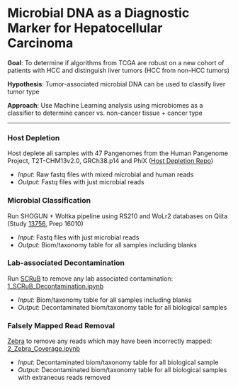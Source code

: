 # Microbial DNA as a Diagnostic Marker for Hepatocellular Carcinoma

**Goal**: To determine if algorithms from TCGA are robust on a new cohort of patients with HCC and distinguish liver tumors (HCC from non-HCC tumors)

**Hypothesis**: Tumor-associated microbial DNA can be used to classify liver tumor type

**Approach**: Use Machine Learning analysis using microbiomes as a classifier to determine cancer vs. non-cancer tissue + cancer type


----
### Host Depletion
Host deplete all samples with 47 Pangenomes from the Human Pangenome Project, T2T-CHM13v2.0, GRCh38.p14 and PhiX ([Host Depletion Repo](https://github.com/cguccione/human_host_depletion))
- *Input*: Raw fastq files with mixed microbial and human reads
- *Output*: Fastq files with just microbial reads

### Microbial Classification
Run SHOGUN + Woltka pipeline using RS210 and WoLr2 databases on Qiita (Study [13756](https://qiita.ucsd.edu/study/description/13756#), Prep 16010)
- *Input*: Fastq files with just microbial reads
- *Output*: Biom/taxonomy table for all samples including blanks

### Lab-associated Decontamination
Run [SCRuB](https://www.nature.com/articles/s41587-023-01696-w) to remove any lab associated contamination: [1_SCRuB_Decontamination.ipynb](https://github.com/cguccione/HCC-microbialDNA/blob/main/1_SCRuB_Decontamination.ipynb)
- *Input*: Biom/taxonomy table for all samples including blanks
- *Output*: Decontaminated biom/taxonomy table for all biological samples

### Falsely Mapped Read Removal
[Zebra](https://journals.asm.org/doi/full/10.1128/msystems.00758-22) to remove any reads which may have been incorrectly mapped: [2_Zebra_Coverage.ipynb](https://github.com/cguccione/HCC-microbialDNA/blob/main/2_Zebra_Coverage.ipynb)
- *Input*: Decontaminated biom/taxonomy table for all biological sample
- *Output*: Decontaminated biom/taxonomy table for all biological samples with extraneous reads removed

